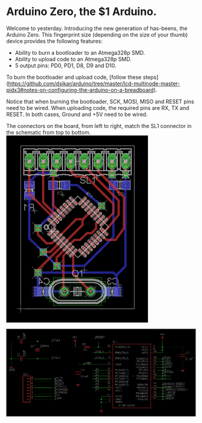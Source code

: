 Arduino Zero, the $1 Arduino.
==============

Welcome to yesterday. Introducing the new generation of has-beens, the Arduino Zero. This fingerprint size (depending on the size of your thumb) device provides the following features:  

* Ability to burn a bootloader to an Atmega328p SMD.  
* Ability to upload code to an Atmega328p SMD.
* 5 output pins: PD0, PD1, D8, D9 and D10.  

To burn the bootloader and upload code, [follow these steps] (https://github.com/dsikar/arduino/tree/master/lcd-multinode-master-pidx3#notes-on-configuring-the-arduino-on-a-breadboard).   

Notice that when burning the bootloader, SCK, MOSI, MISO and RESET pins need to be wired. When uploading code, the required pins are RX, TX and RESET. In both cases, Ground and +5V need to be wired.  

The connectors on the board, from left to right, match the SL1 connector in the schematic from top to bottom.
![Arduino Zero board](images/board.png)

![Arduino Zero schematic](images/schematic.png)
